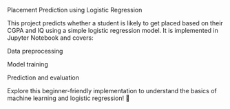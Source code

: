 Placement Prediction using Logistic Regression

This project predicts whether a student is likely to get placed based on their CGPA and IQ using a simple logistic regression model. It is implemented in Jupyter Notebook and covers:

Data preprocessing

Model training

Prediction and evaluation

Explore this beginner-friendly implementation to understand the basics of machine learning and logistic regression! 🚀
